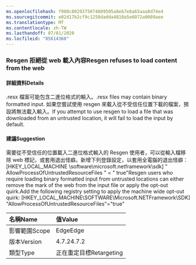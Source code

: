```yaml
---
ms.openlocfilehash: f980c8029375074889505a8eb7e8a65aaa8d74e4
ms.sourcegitcommit: e02d17b2cf9c1258dadda4810a5e6072a0089aee
ms.translationtype: MT
ms.contentlocale: zh-TW
ms.lasthandoff: 07/01/2020
ms.locfileid: "85614368"
---
```

### <a name="resgen-refuses-to-load-content-from-the-web"></a><span data-ttu-id="475d7-101">Resgen 拒絕從 web 載入內容</span><span class="sxs-lookup"><span data-stu-id="475d7-101">Resgen refuses to load content from the web</span></span>

#### <a name="details"></a><span data-ttu-id="475d7-102">詳細資料</span><span class="sxs-lookup"><span data-stu-id="475d7-102">Details</span></span>

<span data-ttu-id="475d7-103">.resx 檔案可能包含二進位格式的輸入。</span><span class="sxs-lookup"><span data-stu-id="475d7-103">.resx files may contain binary formatted input.</span></span> <span data-ttu-id="475d7-104">如果您嘗試使用 resgen 來載入從不受信任位置下載的檔案，預設將無法載入輸入。</span><span class="sxs-lookup"><span data-stu-id="475d7-104">If you attempt to use resgen to load a file that was downloaded from an untrusted location, it will fail to load the input by default.</span></span>

#### <a name="suggestion"></a><span data-ttu-id="475d7-105">建議</span><span class="sxs-lookup"><span data-stu-id="475d7-105">Suggestion</span></span>

<span data-ttu-id="475d7-106">需要從不受信任的位置載入二進位格式輸入的 Resgen 使用者，可以從輸入檔移除 web 標記，或套用退出怪癖。新增下列登錄設定，以套用全電腦的退出怪癖： [HKEY_LOCAL_MACHINE \software\microsoft.netframework\sdk] &quot; AllowProcessOfUntrustedResourceFiles &quot; = &quot; true&quot;</span><span class="sxs-lookup"><span data-stu-id="475d7-106">Resgen users who require loading binary formatted input from untrusted locations can either remove the mark of the web from the input file or apply the opt-out quirk.Add the following registry setting to apply the machine wide opt-out quirk: [HKEY_LOCAL_MACHINE\SOFTWARE\Microsoft.NETFramework\SDK] &quot;AllowProcessOfUntrustedResourceFiles&quot;=&quot;true&quot;</span></span>

| <span data-ttu-id="475d7-107">名稱</span><span class="sxs-lookup"><span data-stu-id="475d7-107">Name</span></span>    | <span data-ttu-id="475d7-108">值</span><span class="sxs-lookup"><span data-stu-id="475d7-108">Value</span></span>       |
|:--------|:------------|
| <span data-ttu-id="475d7-109">影響範圍</span><span class="sxs-lookup"><span data-stu-id="475d7-109">Scope</span></span>   | <span data-ttu-id="475d7-110">Edge</span><span class="sxs-lookup"><span data-stu-id="475d7-110">Edge</span></span>        |
| <span data-ttu-id="475d7-111">版本</span><span class="sxs-lookup"><span data-stu-id="475d7-111">Version</span></span> | <span data-ttu-id="475d7-112">4.7.2</span><span class="sxs-lookup"><span data-stu-id="475d7-112">4.7.2</span></span>       |
| <span data-ttu-id="475d7-113">類型</span><span class="sxs-lookup"><span data-stu-id="475d7-113">Type</span></span>    | <span data-ttu-id="475d7-114">正在重定目標</span><span class="sxs-lookup"><span data-stu-id="475d7-114">Retargeting</span></span> |

